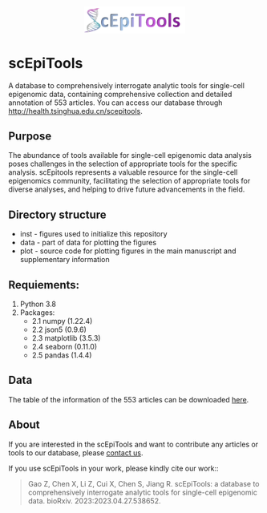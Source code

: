 <div align=center>
<img src = "inst/epi_logo.png" width = 40% height = 60%>
</div>  

# scEpiTools

A database to comprehensively interrogate analytic tools for single-cell epigenomic data, containing comprehensive collection and detailed annotation of 553 articles. You can access our database through http://health.tsinghua.edu.cn/scepitools.

## Purpose
The abundance of tools available for single-cell epigenomic data analysis poses challenges in the selection of appropriate tools for the specific analysis. scEpitools represents a valuable resource for the single-cell epigenomics community, facilitating the selection of appropriate tools for diverse analyses, and helping to drive future advancements in the field. 

## Directory structure
- inst - figures used to initialize this repository
- data - part of data for plotting the figures
- plot - source code for plotting figures in the main manuscript and supplementary information

## Requiements:  
1. Python 3.8
2. Packages:  
    - 2.1 numpy (1.22.4)
    - 2.2 json5 (0.9.6)
    - 2.3 matplotlib (3.5.3)
    - 2.4 seaborn (0.11.0)
    - 2.5 pandas (1.4.4)

## Data

The table of the information of the 553 articles can be downloaded [here](http://health.tsinghua.edu.cn/scepitools/download/scepitools_data.tsv).


## About 


If you are interested in the scEpiTools and want to contribute any articles or tools to our database, please [contact us](http://health.tsinghua.edu.cn/scepitools/about.php).

If you use scEpiTools in your work, please kindly cite our work:: 

> Gao Z, Chen X, Li Z, Cui X, Chen S, Jiang R. scEpiTools: a database to comprehensively interrogate analytic tools for single-cell epigenomic data. bioRxiv. 2023:2023.04.27.538652.
